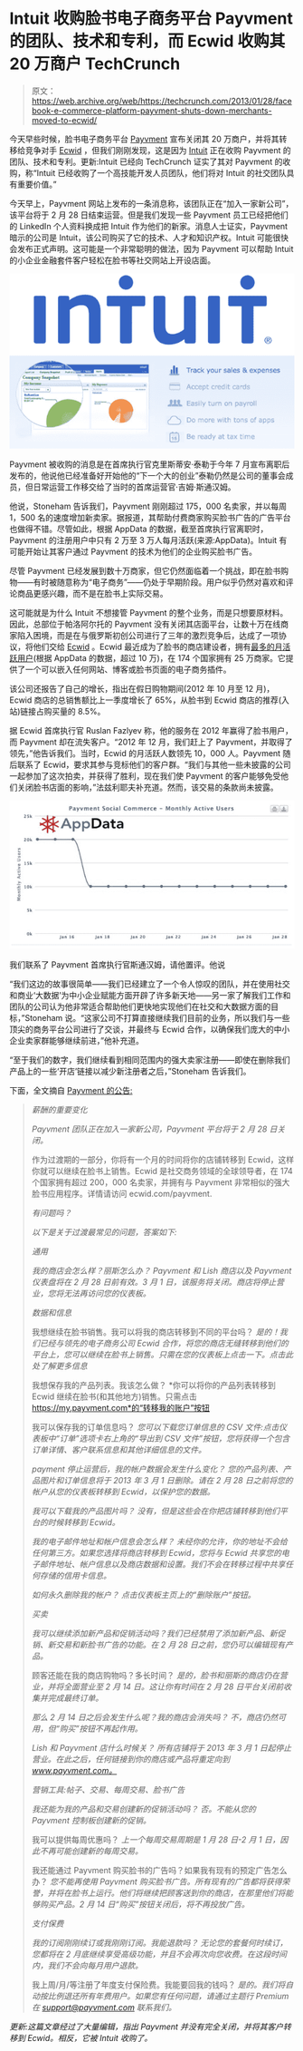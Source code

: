 # Intuit 收购脸书电子商务平台 Payvment 的团队、技术和专利，而 Ecwid 收购其 20 万商户 TechCrunch

> 原文：<https://web.archive.org/web/https://techcrunch.com/2013/01/28/facebook-e-commerce-platform-payvment-shuts-down-merchants-moved-to-ecwid/>

今天早些时候，脸书电子商务平台 [Payvment](https://web.archive.org/web/20221208230642/http://www.payvment.com/) 宣布关闭其 20 万商户，并将其转移给竞争对手 [Ecwid](https://web.archive.org/web/20221208230642/http://www.ecwid.com/) ，但我们刚刚发现，这是因为 [Intuit](https://web.archive.org/web/20221208230642/http://www.intuit.com/) 正在收购 Payvment 的团队、技术和专利。更新:Intuit 已经向 TechCrunch 证实了其对 Payvment 的收购，称“Intuit 已经收购了一个高技能开发人员团队，他们将对 Intuit 的社交团队具有重要价值。”

今天早上，Payvment 网站上发布的一条消息称，该团队正在“加入一家新公司”，该平台将于 2 月 28 日结束运营。但是我们发现一些 Payvment 员工已经把他们的 LinkedIn 个人资料换成把 Intuit 作为他们的新家。消息人士证实，Payvment 暗示的公司是 Intuit，该公司购买了它的技术、人才和知识产权。Intuit 可能很快会发布正式声明。这可能是一个非常聪明的做法，因为 Payvment 可以帮助 Intuit 的小企业金融套件客户轻松在脸书等社交网站上开设店面。

![Intuit](img/009c23e6edb9d88d57c78c298ab9db19.png)

Payvment 被收购的消息是在首席执行官克里斯蒂安·泰勒于今年 7 月宣布离职后发布的，他说他已经准备好开始他的“下一个大的创业”泰勒仍然是公司的董事会成员，但日常运营工作移交给了当时的首席运营官·吉姆·斯通汉姆。

他说，Stoneham 告诉我们，Payvment 刚刚超过 175，000 名卖家，并以每周 1，500 名的速度增加新卖家。据报道，其帮助付费商家购买脸书广告的广告平台也做得不错。尽管如此，根据 AppData 的数据，截至首席执行官离职时，Payvment 的注册用户中只有 2 万至 3 万人每月活跃(来源:AppData)。Intuit 有可能开始让其客户通过 Payvment 的技术为他们的企业购买脸书广告。

尽管 Payvment 已经发展到数十万商家，但它仍然面临着一个挑战，即在脸书购物——有时被随意称为“电子商务”——仍处于早期阶段。用户似乎仍然对喜欢和评论商品更感兴趣，而不是在脸书上实际交易。

这可能就是为什么 Intuit 不想接管 Payvment 的整个业务，而是只想要原材料。因此，总部位于帕洛阿尔托的 Payvment 没有关闭其店面平台，让数十万在线商家陷入困境，而是在与俄罗斯初创公司进行了三年的激烈竞争后，达成了一项协议，将他们交给 [Ecwid](https://web.archive.org/web/20221208230642/http://www.ecwid.com/) 。Ecwid 最近成为了脸书的商店建设者，拥有[最多的月活跃用户](https://web.archive.org/web/20221208230642/http://appdata.com/apps/facebook/251458316228-ecwid)(根据 AppData 的数据，超过 10 万)，在 174 个国家拥有 25 万商家。它提供了一个可以嵌入任何网站、博客或脸书页面的电子商务插件。

该公司还报告了自己的增长，指出在假日购物期间(2012 年 10 月至 12 月)，Ecwid 商店的总销售额比上一季度增长了 65%，从脸书到 Ecwid 商店的推荐(入站)链接占购买量的 8.5%。

据 Ecwid 首席执行官 Ruslan Fazlyev 称，他的服务在 2012 年赢得了脸书用户，而 Payvment 却在流失客户。“2012 年 12 月，我们赶上了 Payvment，并取得了领先，”他告诉我们。当时，Ecwid 的月活跃人数领先 10，000 人。Payvment 随后联系了 Ecwid，要求其参与竞标他们的客户群。“我们与其他一些未披露的公司一起参加了这次拍卖，并获得了胜利，现在我们使 Payvment 的客户能够免受他们关闭脸书店面的影响，”法兹利耶夫补充道。然而，该交易的条款尚未披露。

[![Payvment-mau](img/a85598e2887bf112e64d6e74fb2737c6.png)](https://web.archive.org/web/20221208230642/https://beta.techcrunch.com/2013/01/28/facebook-e-commerce-platform-payvment-shuts-down-merchants-moved-to-ecwid/payvment-mau/)

我们联系了 Payvment 首席执行官斯通汉姆，请他置评。他说

“我们这边的故事很简单——我们已经建立了一个令人惊叹的团队，并在使用社交和商业‘大数据’为中小企业赋能方面开辟了许多新天地——另一家了解我们工作和团队的公司认为他非常适合帮助他们更快地实现他们在社交和大数据方面的目标，”Stoneham 说。“这家公司不打算直接继续我们目前的业务，所以我们与一些顶尖的商务平台公司进行了交谈，并最终与 Ecwid 合作，以确保我们庞大的中小企业卖家群能够继续前进，”他补充道。

“至于我们的数字，我们继续看到相同范围内的强大卖家注册——即使在删除我们产品上的一些‘开店’链接以减少新注册者之后，”Stoneham 告诉我们。

下面，全文摘自 [Payvment 的公告:](https://web.archive.org/web/20221208230642/http://www.payvment.com/)

> *薪酬的重要变化*
> 
> *Payvment 团队正在加入一家新公司，Payvment 平台将于 2 月 28 日关闭。*
> 
> 作为过渡期的一部分，你将有一个月的时间将你的店铺转移到 Ecwid，这样你就可以继续在脸书上销售。Ecwid 是社交商务领域的全球领导者，在 174 个国家拥有超过 200，000 名卖家，并拥有与 Payvment 非常相似的强大脸书应用程序。详情请访问 ecwid.com/payvment.
> 
> *有问题吗？*
> 
> *以下是关于过渡最常见的问题，答案如下:*
> 
> *通用*
> 
> *我的商店会怎么样？丽斯怎么办？*
> *Payvment 和 Lish 商店以及 Payvment 仪表盘将在 2 月 28 日前有效。3 月 1 日，该服务将关闭。商店将停止营业，您将无法再访问您的仪表板。*
> 
> *数据和信息*
> 
> 我想继续在脸书销售。我可以将我的商店转移到不同的平台吗？
> *是的！我们已经与领先的电子商务公司 Ecwid 合作，将您的商店无缝转移到他们的平台上，您可以继续在脸书上销售。只需在您的仪表板上点击一下。点击此处了解更多信息*
> 
> 我想保存我的产品列表。我该怎么做？
> *你可以将你的产品列表转移到 Ecwid 继续在脸书(和其他地方)销售。只需点击 https://my.payvment.com*的“转移我的账户”按钮
> 
> 我可以保存我的订单信息吗？
> *您可以下载您订单信息的 CSV 文件:点击仪表板中“订单”选项卡右上角的“导出到 CSV 文件”按钮，您将获得一个包含订单详情、客户联系信息和其他详细信息的文件。*
> 
> *payment 停止运营后，我的帐户数据会发生什么变化？*
> *您的产品列表、产品图片和订单信息将于 2013 年 3 月 1 日删除。请在 2 月 28 日之前将您的帐户从您的仪表板转移到 Ecwid，以保护您的数据。*
> 
> *我可以下载我的产品图片吗？*
> *没有，但是这些会在你把店铺转移到他们平台的时候转移到 Ecwid。*
> 
> *我的电子邮件地址和帐户信息会怎么样？*
> *未经你的允许，你的地址不会给任何第三方。如果您选择将商店转移到 Ecwid，您将与 Ecwid 共享您的电子邮件地址、帐户信息以及商店数据和设置。我们不会在转移过程中共享任何存储的信用卡信息。*
> 
> *如何永久删除我的帐户？*
> *点击仪表板主页上的“删除账户”按钮。*
> 
> *买卖*
> 
> *我可以继续添加新产品和促销活动吗？我们已经禁用了添加新产品、新促销、新交易和新脸书广告的功能。在 2 月 28 日之前，您仍可以编辑现有产品。*
> 
> 顾客还能在我的商店购物吗？多长时间？
> *是的，脸书和丽斯的商店仍在营业，并将全面营业至 2 月 14 日。这让你有时间在 2 月 28 日平台关闭前收集并完成最终订单。*
> 
> *那么 2 月 14 日之后会发生什么呢？我的商店会消失吗？*
> *不，商店仍然可用，但“购买”按钮不再起作用。*
> 
> *Lish 和 Payvment 店什么时候关？*
> *所有店铺将于 2013 年 3 月 1 日起停止营业。在此之后，任何链接到你的商店或产品将重定向到 www.payvment.com。*
> 
> *营销工具:帖子、交易、每周交易、脸书广告*
> 
> *我还能为我的产品和交易创建新的促销活动吗？*
> *否。不能从您的 Payvment 控制板创建新的促销。*
> 
> 我可以提供每周优惠吗？
> *上一个每周交易周期是 1 月 28 日-2 月 1 日，因此不再可能创建新的每周交易。*
> 
> 我还能通过 Payvment 购买脸书的广告吗？如果我有现有的预定广告怎么办？
> *您不能再使用 Payvment 购买脸书广告。所有现有的广告都将获得荣誉，并将在脸书上运行。他们将继续把顾客送到你的商店，在那里他们将能够购买产品。2 月 14 日“购买”按钮关闭后，将不再投放广告。*
> 
> *支付保费*
> 
> *我的订阅刚刚续订或我刚刚订阅。我能退款吗？*
> *无论您的套餐何时续订，您都将在 2 月底继续享受高级功能，并且不会再次向您收费。在这段时间内，我们不会向每月用户退款。*
> 
> 我上周/月/等注册了年度支付保险费。我能要回我的钱吗？
> *是的。我们将自动按比例退还所有年费用户。如果您有任何问题，请通过主题行 Premium 在 support@payvment.com 联系我们。*

*更新:这篇文章经过了大量编辑，指出 Payvment 并没有完全关闭，并将其客户转移到 Ecwid。相反，它被 Intuit 收购了。*